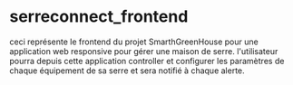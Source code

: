 # serreconnect_frontend
ceci représente le frontend du projet SmarthGreenHouse pour une application web responsive pour gérer une maison de serre. l'utilisateur pourra depuis cette application controller et configurer les paramètres de chaque équipement de sa serre et sera notifié à chaque alerte.

